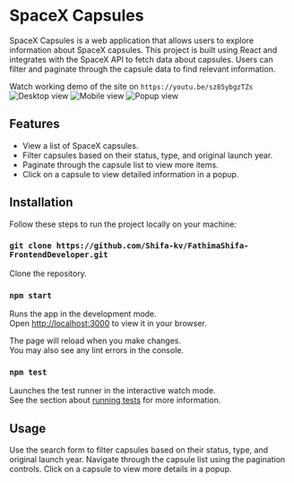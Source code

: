 
# SpaceX Capsules

SpaceX Capsules is a web application that allows users to explore information about SpaceX capsules. This project is built using React and integrates with the SpaceX API to fetch data about capsules. Users can filter and paginate through the capsule data to find relevant information.

Watch working demo of the site on ` https://youtu.be/sz85ybgzTZs `
![Desktop view](https://drive.google.com/file/d/1cpLYUTyvW6ma1TEL1BkVG3tzc6cze-hI/view?usp=drive_link)
![Mobile view](https://drive.google.com/file/d/1NEuJsdVzzuPx1wwZGUjUzkcvfiYL58BC/view?usp=drive_link)
![Popup view](https://drive.google.com/file/d/1F4anzgRdBM9ZDpgy5r-YIg_gCHt_hCgs/view?usp=drive_link)

## Features

- View a list of SpaceX capsules.
- Filter capsules based on their status, type, and original launch year.
- Paginate through the capsule list to view more items.
- Click on a capsule to view detailed information in a popup.

## Installation

Follow these steps to run the project locally on your machine:

### `git clone https://github.com/Shifa-kv/FathimaShifa-FrontendDeveloper.git`

Clone the repository.

### `npm start`

Runs the app in the development mode.\
Open [http://localhost:3000](http://localhost:3000) to view it in your browser.

The page will reload when you make changes.\
You may also see any lint errors in the console.

### `npm test`

Launches the test runner in the interactive watch mode.\
See the section about [running tests](https://facebook.github.io/create-react-app/docs/running-tests) for more information.

## Usage

Use the search form to filter capsules based on their status, type, and original launch year.
Navigate through the capsule list using the pagination controls.
Click on a capsule to view more details in a popup.
